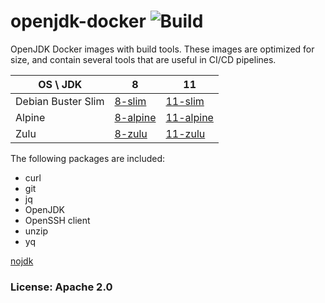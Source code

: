 # openjdk-docker ![Build](https://github.com/team-carepay/openjdk-docker/workflows/publish/badge.svg)
OpenJDK Docker images with build tools. These images are optimized for size, and contain several tools that are useful in CI/CD pipelines.

OS \ JDK|8|11
 ---|---|---
Debian Buster Slim|[8-slim](https://hub.docker.com/r/carepaydev/openjdk/tags?page=1&ordering=last_updated&name=8-slim)|[11-slim](https://hub.docker.com/r/carepaydev/openjdk/tags?page=1&ordering=last_updated&name=11-slim)
Alpine|[8-alpine](https://hub.docker.com/r/carepaydev/openjdk/tags?page=1&ordering=last_updated&name=8-alpine)|[11-alpine](https://hub.docker.com/r/carepaydev/openjdk/tags?page=1&ordering=last_updated&name=11-alpine)
Zulu|[8-zulu](https://hub.docker.com/r/carepaydev/openjdk/tags?page=1&ordering=last_updated&name=8-zulu)|[11-zulu](https://hub.docker.com/r/carepaydev/openjdk/tags?page=1&ordering=last_updated&name=11-zulu)

The following packages are included:
* curl
* git
* jq
* OpenJDK
* OpenSSH client
* unzip
* yq

[nojdk](https://hub.docker.com/r/carepaydev/openjdk/tags?page=1&ordering=last_updated&name=nojdk-nojdk)
### License: Apache 2.0
